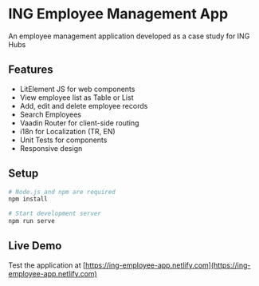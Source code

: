 # ING Employee Management App

An employee management application developed as a case study for ING Hubs

## Features

- LitElement JS for web components
- View employee list as Table or List
- Add, edit and delete employee records
- Search Employees
- Vaadin Router for client-side routing
- i18n for Localization (TR, EN)
- Unit Tests for components
- Responsive design

## Setup

```bash
# Node.js and npm are required
npm install

# Start development server
npm run serve
```

## Live Demo

Test the application at [https://ing-employee-app.netlify.com](https://ing-employee-app.netlify.com)
